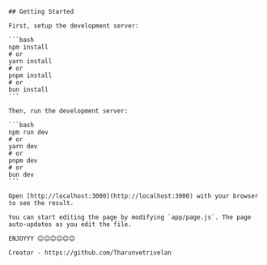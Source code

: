 

    ## Getting Started

    First, setup the development server:

    ```bash
    npm install
    # or
    yarn install
    # or
    pnpm install
    # or
    bun install
    ```

    Then, run the development server:

    ```bash
    npm run dev
    # or
    yarn dev
    # or
    pnpm dev
    # or
    bun dev
    ```

    Open [http://localhost:3000](http://localhost:3000) with your browser to see the result.

    You can start editing the page by modifying `app/page.js`. The page auto-updates as you edit the file.

    ENJOYYY 😊😊😊😊😊😊

    Creator - https://github.com/Tharunvetrivelan